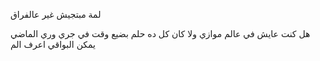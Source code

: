 لمة مبتجيش غير عالفراق

هل كنت عايش في عالم موازي
ولا كان كل ده حلم
بضيع وقت في جري وري الماضي
يمكن البواقي اعرف الم